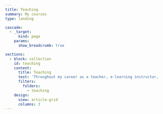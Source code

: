 ```yaml
---
title: Teaching
summary: My courses
type: landing

cascade:
  - _target:
      kind: page
    params:
      show_breadcrumb: true

sections:
  - block: collection
    id: teaching
    content:
      title: Teaching
      text: 'Throughout my career as a teacher, e-learning instructor, e-learning developer, I have gained a comprehensive understanding of course design and content, grading policy, and course delivery. Furthermore, my background includes working with students of different nationalities and age ranges, which varies from bachelor students, master students, professors, and general (non-technical) participants. Likewise, my teaching experience includes the design and delivery of online and offline courses.'
      filters:
        folders:
          - teaching
    design:
      view: article-grid
      columns: 3
---
```

